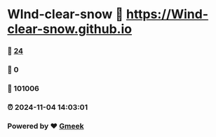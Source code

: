 # WInd-clear-snow :link: https://Wind-clear-snow.github.io 
### :page_facing_up: [24](https://Wind-clear-snow.github.io/tag.html) 
### :speech_balloon: 0 
### :hibiscus: 101006 
### :alarm_clock: 2024-11-04 14:03:01 
### Powered by :heart: [Gmeek](https://github.com/Meekdai/Gmeek)
